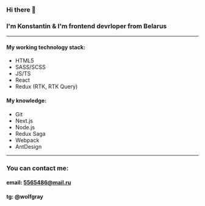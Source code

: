 ### Hi there 👋
### I'm Konstantin & I'm frontend devrloper from Belarus

---

#### My working technology stack:
- HTML5
- SASS/SCSS
- JS/TS
- React
- Redux (RTK, RTK Query)

#### My knowledge:
- Git
- Next.js
- Node.js
- Redux Saga
- Webpack
- AntDesign

---

### You can contact me:

#### email: 5565486@mail.ru
#### tg: @wolfgray


<!--
**WolfGray101/WolfGray101** is a ✨ _special_ ✨ repository because its `README.md` (this file) appears on your GitHub profile.

Here are some ideas to get you started:

- 🔭 I’m currently working on ...
- 🌱 I’m currently learning ...
- 👯 I’m looking to collaborate on ...
- 🤔 I’m looking for help with ...
- 💬 Ask me about ...
- 📫 How to reach me: ...
- 😄 Pronouns: ...
- ⚡ Fun fact: ...
-->
